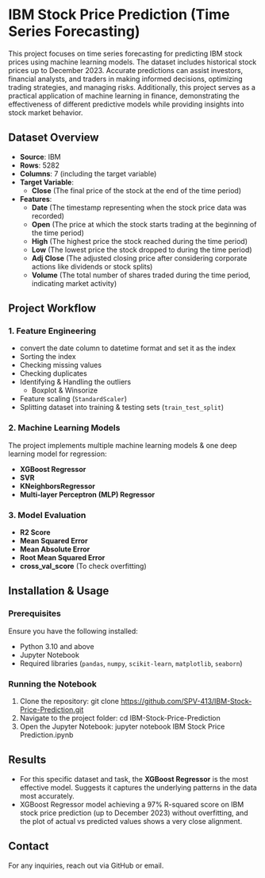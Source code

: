 # IBM Stock Price Prediction (Time Series Forecasting)
This project focuses on time series forecasting for predicting IBM stock prices using machine learning models. The dataset includes historical stock prices up to December 2023. Accurate predictions can assist investors, financial analysts, and traders in making informed decisions, optimizing trading strategies, and managing risks. Additionally, this project serves as a practical application of machine learning in finance, demonstrating the effectiveness of different predictive models while providing insights into stock market behavior.

## Dataset Overview
- **Source**: IBM
- **Rows**: 5282
- **Columns**: 7  (including the target variable)
- **Target Variable**:
  - **Close** (The final price of the stock at the end of the time period)
- **Features**:
  - **Date** (The timestamp representing when the stock price data was recorded)
  - **Open** (The price at which the stock starts trading at the beginning of the time period)
  - **High** (The highest price the stock reached during the time period)
  - **Low** (The lowest price the stock dropped to during the time period)
  - **Adj Close** (The adjusted closing price after considering corporate actions like dividends or stock splits)
  - **Volume** (The total number of shares traded during the time period, indicating market activity)

## Project Workflow
### 1. **Feature Engineering**
- convert the date column to datetime format and set it as the index
- Sorting the index
- Checking missing values
- Checking duplicates
- Identifying & Handling the outliers
  - Boxplot & Winsorize
- Feature scaling (`StandardScaler`)
- Splitting dataset into training & testing sets (`train_test_split`)

### 2. **Machine Learning Models**
The project implements multiple machine learning models & one deep learning model for regression:
- **XGBoost Regressor**
- **SVR**
- **KNeighborsRegressor**
- **Multi-layer Perceptron (MLP) Regressor**

### 3. **Model Evaluation**
- **R2 Score**
- **Mean Squared Error**       
- **Mean Absolute Error**
- **Root Mean Squared Error**
- **cross_val_score** (To check overfitting)

## Installation & Usage

### Prerequisites
Ensure you have the following installed:
- Python 3.10 and above
- Jupyter Notebook
- Required libraries (`pandas`, `numpy`, `scikit-learn`, `matplotlib`, `seaborn`)

### Running the Notebook
1. Clone the repository:
   git clone https://github.com/SPV-413/IBM-Stock-Price-Prediction.git
2. Navigate to the project folder:
   cd IBM-Stock-Price-Prediction
3. Open the Jupyter Notebook:
   jupyter notebook IBM Stock Price Prediction.ipynb

## Results
- For this specific dataset and task, the **XGBoost Regressor** is the most effective model. Suggests it captures the underlying patterns in the data most accurately.
- XGBoost Regressor model achieving a 97% R-squared score on IBM stock price prediction (up to December 2023) without overfitting, and the plot of actual vs predicted values shows a very close alignment.

## Contact
For any inquiries, reach out via GitHub or email.






